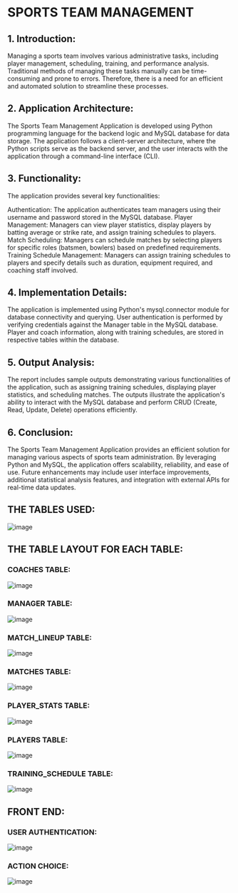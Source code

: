 # SPORTS TEAM MANAGEMENT 

## 1. Introduction:
Managing a sports team involves various administrative tasks, including player management, scheduling, training, and performance analysis. Traditional methods of managing these tasks manually can be time-consuming and prone to errors. Therefore, there is a need for an efficient and automated solution to streamline these processes.

## 2. Application Architecture:
The Sports Team Management Application is developed using Python programming language for the backend logic and MySQL database for data storage. The application follows a client-server architecture, where the Python scripts serve as the backend server, and the user interacts with the application through a command-line interface (CLI).

## 3. Functionality:
The application provides several key functionalities:

Authentication: The application authenticates team managers using their username and password stored in the MySQL database.
Player Management: Managers can view player statistics, display players by batting average or strike rate, and assign training schedules to players.
Match Scheduling: Managers can schedule matches by selecting players for specific roles (batsmen, bowlers) based on predefined requirements.
Training Schedule Management: Managers can assign training schedules to players and specify details such as duration, equipment required, and coaching staff involved.

## 4. Implementation Details:
The application is implemented using Python's mysql.connector module for database connectivity and querying. User authentication is performed by verifying credentials against the Manager table in the MySQL database. Player and coach information, along with training schedules, are stored in respective tables within the database.

## 5. Output Analysis:
The report includes sample outputs demonstrating various functionalities of the application, such as assigning training schedules, displaying player statistics, and scheduling matches. The outputs illustrate the application's ability to interact with the MySQL database and perform CRUD (Create, Read, Update, Delete) operations efficiently.

## 6. Conclusion:
The Sports Team Management Application provides an efficient solution for managing various aspects of sports team administration. By leveraging Python and MySQL, the application offers scalability, reliability, and ease of use. Future enhancements may include user interface improvements, additional statistical analysis features, and integration with external APIs for real-time data updates.


## THE TABLES USED:
![image](https://github.com/RujulMallapuram9/Sports-Team-Management-DBMS-AND-Python-/assets/118895292/822b9ad6-4488-4910-a061-28ec1b6c051d)

## THE TABLE LAYOUT FOR EACH TABLE:

### COACHES TABLE:
![image](https://github.com/RujulMallapuram9/Sports-Team-Management-DBMS-AND-Python-/assets/118895292/83f88eef-d10e-488c-a54b-fd162395eb61)

### MANAGER TABLE:
![image](https://github.com/RujulMallapuram9/Sports-Team-Management-DBMS-AND-Python-/assets/118895292/b65f3031-dbc7-4764-b89e-40ba2e5106dd)

### MATCH_LINEUP TABLE:
![image](https://github.com/RujulMallapuram9/Sports-Team-Management-DBMS-AND-Python-/assets/118895292/d696f66d-c56f-4645-8b0a-4cf91b5018a5)

### MATCHES TABLE:
![image](https://github.com/RujulMallapuram9/Sports-Team-Management-DBMS-AND-Python-/assets/118895292/9291042b-4c4e-4a79-be90-7f4feebf73a3)

### PLAYER_STATS TABLE:
![image](https://github.com/RujulMallapuram9/Sports-Team-Management-DBMS-AND-Python-/assets/118895292/01577df8-c7d8-44f0-87dc-ae69e7ad08ca)

### PLAYERS TABLE:
![image](https://github.com/RujulMallapuram9/Sports-Team-Management-DBMS-AND-Python-/assets/118895292/31eaf98d-de6a-480f-9cba-eff88981d611)

### TRAINING_SCHEDULE TABLE:
![image](https://github.com/RujulMallapuram9/Sports-Team-Management-DBMS-AND-Python-/assets/118895292/1f2b32f4-a174-40c4-9acb-5dd978463956)

## FRONT END:

### USER AUTHENTICATION:
![image](https://github.com/RujulMallapuram9/Sports-Team-Management-DBMS-AND-Python-/assets/118895292/7c75b797-999b-4269-b564-2d0f6c3f5b07)

### ACTION CHOICE:
![image](https://github.com/RujulMallapuram9/Sports-Team-Management-DBMS-AND-Python-/assets/118895292/67612f0d-aac1-43b6-8e2e-0709476121cc)
